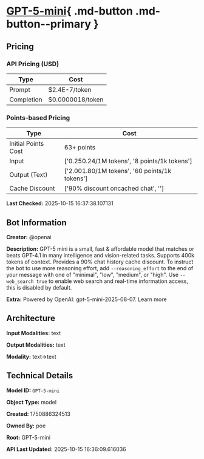 # [GPT-5-mini](https://poe.com/GPT-5-mini){ .md-button .md-button--primary }

## Pricing

### API Pricing (USD)

| Type | Cost |
|------|------|
| Prompt | $2.4E-7/token |
| Completion | $0.0000018/token |

### Points-based Pricing

| Type | Cost |
|------|------|
| Initial Points Cost | 63+ points |
| Input | ['$0.25$0.24/1M tokens', '8 points/1k tokens'] |
| Output (Text) | ['$2.00$1.80/1M tokens', '60 points/1k tokens'] |
| Cache Discount | ['90% discount oncached chat', ''] |

**Last Checked:** 2025-10-15 16:37:38.107131


## Bot Information

**Creator:** @openai

**Description:** GPT-5 mini is a small, fast & affordable model that matches or beats GPT-4.1 in many intelligence and vision-related tasks. Supports 400k tokens of context. Provides a 90% chat history cache discount.
To instruct the bot to use more reasoning effort, add `--reasoning_effort` to the end of your message with one of "minimal", "low", "medium", or "high". 
Use `--web_search true` to enable web search and real-time information access, this is disabled by default.

**Extra:** Powered by OpenAI: gpt-5-mini-2025-08-07. Learn more


## Architecture

**Input Modalities:** text

**Output Modalities:** text

**Modality:** text->text


## Technical Details

**Model ID:** `GPT-5-mini`

**Object Type:** model

**Created:** 1750886324513

**Owned By:** poe

**Root:** GPT-5-mini

**API Last Updated:** 2025-10-15 16:36:09.616036
